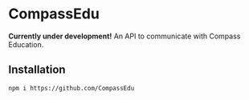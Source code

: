# CompassEdu
**Currently under development!**
An API to communicate with Compass Education.

## Installation
```sh
npm i https://github.com/CompassEdu
```
